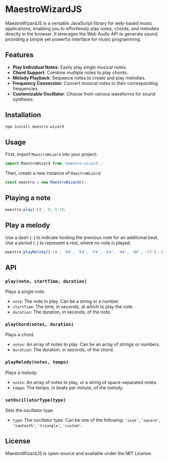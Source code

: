 # MaestroWizardJS

MaestroWizardJS is a versatile JavaScript library for web-based music applications, enabling you to effortlessly play notes, chords, and melodies directly in the browser. It leverages the Web Audio API to generate sound, providing a simple yet powerful interface for music programming.

## Features

- **Play Individual Notes**: Easily play single musical notes.
- **Chord Support**: Combine multiple notes to play chords.
- **Melody Playback**: Sequence notes to create and play melodies.
- **Frequency Conversion**: Convert musical notes to their corresponding frequencies.
- **Customizable Oscillator**: Choose from various waveforms for sound synthesis.

## Installation

```bash
npm install maestro-wizard
```

## Usage

First, import `MaestroWizard` into your project:

```javascript
import MaestroWizard from 'maestro-wizard';
```

Then, create a new instance of `MaestroWizard`:

```javascript
const maestro = new MaestroWizard();
```

## Playing a note

```javascript
maestro.play('C4', 0, 0.5);
```

## Play a melody

Use a dash (`-`) to indicate holding the previous note for an additional beat. Use a period (`.`) to represent a rest, where no note is played.

```javascript
maestro.playMelody(['C4', 'D4', 'E4', 'F4', 'G4', 'A4', 'B4', 'C5'], 120);
```

## API

### `play(note, startTime, duration)`
Plays a single note.

- `note`: The note to play. Can be a string or a number.
- `startTime`: The time, in seconds, at which to play the note.
- `duration`: The duration, in seconds, of the note.

### `playChord(notes, duration)`
Plays a chord.

- `notes`: An array of notes to play. Can be an array of strings or numbers.
- `duration`: The duration, in seconds, of the chord.

### `playMelody(notes, tempo)`
Plays a melody.

- `notes`: An array of notes to play, or a string of space-separated notes.
- `tempo`: The tempo, in beats per minute, of the melody.

### `setOscillatorType(type)`
Sets the oscillator type.

- `type`: The oscillator type. Can be one of the following: `'sine'`, `'square'`, `'sawtooth'`, `'triangle'`, `'custom'`.

## License
MaestroWizardJS is open-source and available under the MIT License.